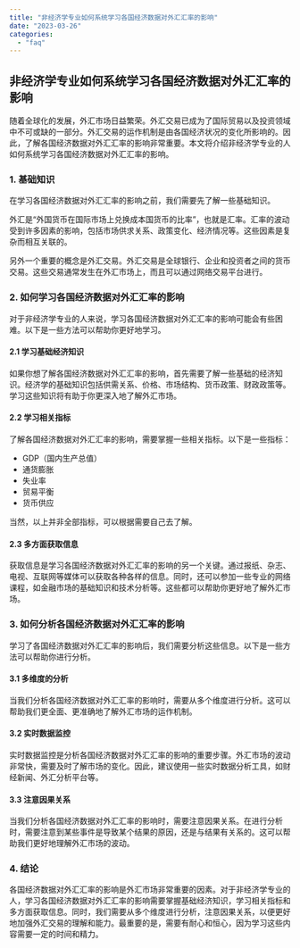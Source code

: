 ```yaml
---
title: "非经济学专业如何系统学习各国经济数据对外汇汇率的影响"
date: "2023-03-26"
categories: 
  - "faq"
---
```


## 非经济学专业如何系统学习各国经济数据对外汇汇率的影响

随着全球化的发展，外汇市场日益繁荣。外汇交易已成为了国际贸易以及投资领域中不可或缺的一部分。外汇交易的运作机制是由各国经济状况的变化所影响的。因此，了解各国经济数据对外汇汇率的影响非常重要。本文将介绍非经济学专业的人如何系统学习各国经济数据对外汇汇率的影响。

### 1\. 基础知识

在学习各国经济数据对外汇汇率的影响之前，我们需要先了解一些基础知识。

外汇是“外国货币在国际市场上兑换成本国货币的比率”，也就是汇率。汇率的波动受到许多因素的影响，包括市场供求关系、政策变化、经济情况等。这些因素是复杂而相互关联的。

另外一个重要的概念是外汇交易。外汇交易是全球银行、企业和投资者之间的货币交易。这些交易通常发生在外汇市场上，而且可以通过网络交易平台进行。

### 2\. 如何学习各国经济数据对外汇汇率的影响

对于非经济学专业的人来说，学习各国经济数据对外汇汇率的影响可能会有些困难。以下是一些方法可以帮助你更好地学习。

#### 2.1 学习基础经济知识

如果你想了解各国经济数据对外汇汇率的影响，首先需要了解一些基础的经济知识。经济学的基础知识包括供需关系、价格、市场结构、货币政策、财政政策等。学习这些知识将有助于你更深入地了解外汇市场。

#### 2.2 学习相关指标

了解各国经济数据对外汇汇率的影响，需要掌握一些相关指标。以下是一些指标：

- GDP（国内生产总值）
- 通货膨胀
- 失业率
- 贸易平衡
- 货币供应

当然，以上并非全部指标，可以根据需要自己去了解。

#### 2.3 多方面获取信息

获取信息是学习各国经济数据对外汇汇率的影响的另一个关键。通过报纸、杂志、电视、互联网等媒体可以获取各种各样的信息。同时，还可以参加一些专业的网络课程，如金融市场的基础知识和技术分析等。这些都可以帮助你更好地了解外汇市场。

### 3\. 如何分析各国经济数据对外汇汇率的影响

学习了各国经济数据对外汇汇率的影响后，我们需要分析这些信息。以下是一些方法可以帮助你进行分析。

#### 3.1 多维度的分析

当我们分析各国经济数据对外汇汇率的影响时，需要从多个维度进行分析。这可以帮助我们更全面、更准确地了解外汇市场的运作机制。

#### 3.2 实时数据监控

实时数据监控是分析各国经济数据对外汇汇率的影响的重要步骤。外汇市场的波动非常快，需要及时了解市场的变化。因此，建议使用一些实时数据分析工具，如财经新闻、外汇分析平台等。

#### 3.3 注意因果关系

当我们分析各国经济数据对外汇汇率的影响时，需要注意因果关系。在进行分析时，需要注意到某些事件是导致某个结果的原因，还是与结果有关系的。这可以帮助我们更好地理解外汇市场的波动。

### 4\. 结论

各国经济数据对外汇汇率的影响是外汇市场非常重要的因素。对于非经济学专业的人，学习各国经济数据对外汇汇率的影响需要掌握基础经济知识，学习相关指标和多方面获取信息。同时，我们需要从多个维度进行分析，注意因果关系，以便更好地加强外汇交易的理解和能力。最重要的是，需要有耐心和恒心，因为学习这些内容需要一定的时间和精力。
